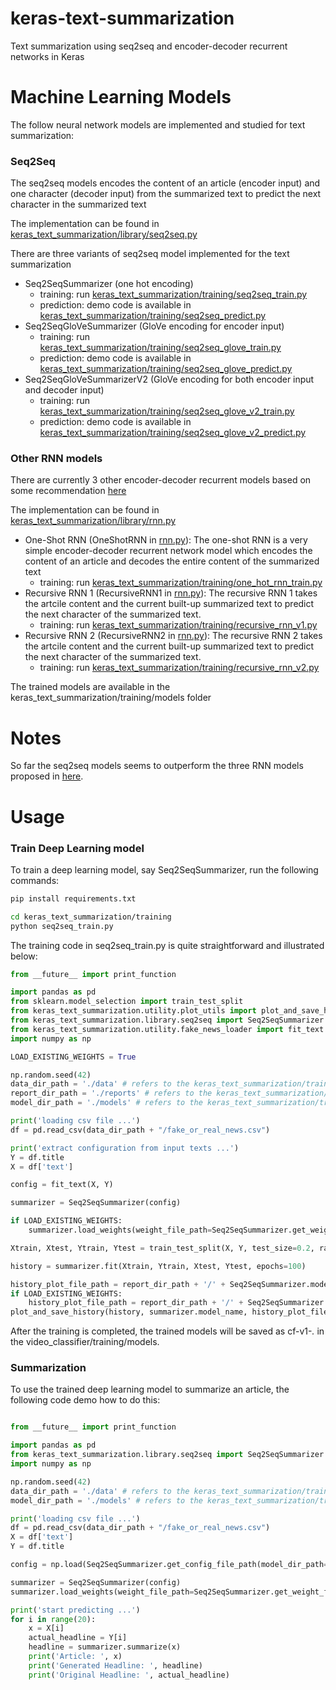 # keras-text-summarization

Text summarization using seq2seq and encoder-decoder recurrent networks in Keras

# Machine Learning Models

The follow neural network models are implemented and studied for text summarization:

### Seq2Seq

The seq2seq models encodes the content of an article (encoder input) and one character (decoder input) from the summarized text to predict the next character in the summarized text

The implementation can be found in [keras_text_summarization/library/seq2seq.py](keras_text_summarization/library/seq2seq.py)

There are three variants of seq2seq model implemented for the text summarization   
* Seq2SeqSummarizer (one hot encoding)
    * training: run [keras_text_summarization/training/seq2seq_train.py](keras_text_summarization/training/seq2seq_train.py ) 
    * prediction: demo code is available in [keras_text_summarization/training/seq2seq_predict.py](keras_text_summarization/training/seq2seq_predict.py) 
* Seq2SeqGloVeSummarizer (GloVe encoding for encoder input)
    * training: run [keras_text_summarization/training/seq2seq_glove_train.py](keras_text_summarization/training/seq2seq_glove_train.py) 
    * prediction: demo code is available in [keras_text_summarization/training/seq2seq_glove_predict.py](keras_text_summarization/training/seq2seq_glove_predict.py) 
* Seq2SeqGloVeSummarizerV2 (GloVe encoding for both encoder input and decoder input)
    * training: run [keras_text_summarization/training/seq2seq_glove_v2_train.py](keras_text_summarization/training/seq2seq_glove_v2_train.py)
    * prediction: demo code is available in [keras_text_summarization/training/seq2seq_glove_v2_predict.py](keras_text_summarization/training/seq2seq_glove_v2_predict.py) 
    
### Other RNN models

There are currently 3 other encoder-decoder recurrent models based on some recommendation [here](https://machinelearningmastery.com/encoder-decoder-models-text-summarization-keras/)

The implementation can be found in [keras_text_summarization/library/rnn.py](keras_text_summarization/library/rnn.py)

* One-Shot RNN (OneShotRNN in [rnn.py](keras_text_summarization/library/rnn.py)):
The one-shot RNN is a very simple encoder-decoder recurrent network model which encodes the content of an article and decodes the entire content of the summarized text
    * training: run [keras_text_summarization/training/one_hot_rnn_train.py](keras_text_summarization/training/one_hot_rnn_train.py)
* Recursive RNN 1 (RecursiveRNN1 in [rnn.py](keras_text_summarization/library/rnn.py)):
The recursive RNN 1 takes the artcile content and the current built-up summarized text to predict the next character of the summarized text.
    * training: run [keras_text_summarization/training/recursive_rnn_v1.py](keras_text_summarization/training/recursive_rnn_v1.py)
* Recursive RNN 2 (RecursiveRNN2 in [rnn.py](keras_text_summarization/library/rnn.py)):
The recursive RNN 2 takes the artcile content and the current built-up summarized text to predict the next character of the summarized text.
    * training: run [keras_text_summarization/training/recursive_rnn_v2.py](keras_text_summarization/training/recursive_rnn_v2.py)

The trained models are available in the keras_text_summarization/training/models folder 

# Notes

So far the seq2seq models seems to outperform the three RNN models proposed in [here](https://machinelearningmastery.com/encoder-decoder-models-text-summarization-keras/). 

# Usage

### Train Deep Learning model

To train a deep learning model, say Seq2SeqSummarizer, run the following commands:

```bash
pip install requirements.txt

cd keras_text_summarization/training
python seq2seq_train.py 
```

The training code in seq2seq_train.py is quite straightforward and illustrated below:

```python
from __future__ import print_function

import pandas as pd
from sklearn.model_selection import train_test_split
from keras_text_summarization.utility.plot_utils import plot_and_save_history
from keras_text_summarization.library.seq2seq import Seq2SeqSummarizer
from keras_text_summarization.utility.fake_news_loader import fit_text
import numpy as np

LOAD_EXISTING_WEIGHTS = True

np.random.seed(42)
data_dir_path = './data' # refers to the keras_text_summarization/training/data folder
report_dir_path = './reports' # refers to the keras_text_summarization/training/reports folder
model_dir_path = './models' # refers to the keras_text_summarization/training/models folder

print('loading csv file ...')
df = pd.read_csv(data_dir_path + "/fake_or_real_news.csv")

print('extract configuration from input texts ...')
Y = df.title
X = df['text']

config = fit_text(X, Y)

summarizer = Seq2SeqSummarizer(config)

if LOAD_EXISTING_WEIGHTS:
    summarizer.load_weights(weight_file_path=Seq2SeqSummarizer.get_weight_file_path(model_dir_path=model_dir_path))

Xtrain, Xtest, Ytrain, Ytest = train_test_split(X, Y, test_size=0.2, random_state=42)

history = summarizer.fit(Xtrain, Ytrain, Xtest, Ytest, epochs=100)

history_plot_file_path = report_dir_path + '/' + Seq2SeqSummarizer.model_name + '-history.png'
if LOAD_EXISTING_WEIGHTS:
    history_plot_file_path = report_dir_path + '/' + Seq2SeqSummarizer.model_name + '-history-v' + str(summarizer.version) + '.png'
plot_and_save_history(history, summarizer.model_name, history_plot_file_path, metrics={'loss', 'acc'})
```

After the training is completed, the trained models will be saved as cf-v1-*.* in the video_classifier/training/models.

### Summarization

To use the trained deep learning model to summarize an article, the following code demo how to do this:

```python

from __future__ import print_function

import pandas as pd
from keras_text_summarization.library.seq2seq import Seq2SeqSummarizer
import numpy as np

np.random.seed(42)
data_dir_path = './data' # refers to the keras_text_summarization/training/data folder
model_dir_path = './models' # refers to the keras_text_summarization/training/models folder

print('loading csv file ...')
df = pd.read_csv(data_dir_path + "/fake_or_real_news.csv")
X = df['text']
Y = df.title

config = np.load(Seq2SeqSummarizer.get_config_file_path(model_dir_path=model_dir_path)).item()

summarizer = Seq2SeqSummarizer(config)
summarizer.load_weights(weight_file_path=Seq2SeqSummarizer.get_weight_file_path(model_dir_path=model_dir_path))

print('start predicting ...')
for i in range(20):
    x = X[i]
    actual_headline = Y[i]
    headline = summarizer.summarize(x)
    print('Article: ', x)
    print('Generated Headline: ', headline)
    print('Original Headline: ', actual_headline)
```



